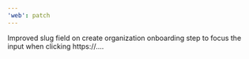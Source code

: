 ```yaml
---
'web': patch
---
```


Improved slug field on create organization onboarding step to focus the input when clicking https://....
